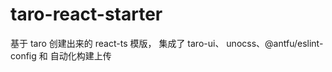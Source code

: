 # taro-react-starter

基于 taro 创建出来的 react-ts 模版， 集成了 taro-ui、 unocss、@antfu/eslint-config 和 自动化构建上传
